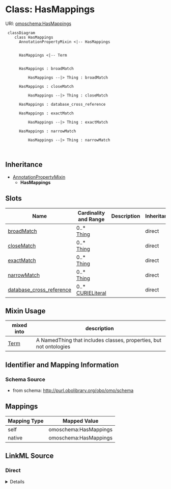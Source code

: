 # Class: HasMappings



URI: [omoschema:HasMappings](http://purl.obolibrary.org/obo/omo/schema/HasMappings)



```{mermaid}
 classDiagram
    class HasMappings
      AnnotationPropertyMixin <|-- HasMappings
      

      HasMappings <|-- Term
      
      
      HasMappings : broadMatch
        
          HasMappings --|> Thing : broadMatch
        
      HasMappings : closeMatch
        
          HasMappings --|> Thing : closeMatch
        
      HasMappings : database_cross_reference
        
      HasMappings : exactMatch
        
          HasMappings --|> Thing : exactMatch
        
      HasMappings : narrowMatch
        
          HasMappings --|> Thing : narrowMatch
        
      
```





## Inheritance
* [AnnotationPropertyMixin](AnnotationPropertyMixin.md)
    * **HasMappings**



## Slots

| Name | Cardinality and Range | Description | Inheritance |
| ---  | --- | --- | --- |
| [broadMatch](broadMatch.md) | 0..* <br/> [Thing](Thing.md) |  | direct |
| [closeMatch](closeMatch.md) | 0..* <br/> [Thing](Thing.md) |  | direct |
| [exactMatch](exactMatch.md) | 0..* <br/> [Thing](Thing.md) |  | direct |
| [narrowMatch](narrowMatch.md) | 0..* <br/> [Thing](Thing.md) |  | direct |
| [database_cross_reference](database_cross_reference.md) | 0..* <br/> [CURIELiteral](CURIELiteral.md) |  | direct |



## Mixin Usage

| mixed into | description |
| --- | --- |
| [Term](Term.md) | A NamedThing that includes classes, properties, but not ontologies |








## Identifier and Mapping Information







### Schema Source


* from schema: http://purl.obolibrary.org/obo/omo/schema





## Mappings

| Mapping Type | Mapped Value |
| ---  | ---  |
| self | omoschema:HasMappings |
| native | omoschema:HasMappings |





## LinkML Source

<!-- TODO: investigate https://stackoverflow.com/questions/37606292/how-to-create-tabbed-code-blocks-in-mkdocs-or-sphinx -->

### Direct

<details>
```yaml
name: HasMappings
from_schema: http://purl.obolibrary.org/obo/omo/schema
rank: 1000
is_a: AnnotationPropertyMixin
mixin: true
slots:
- broadMatch
- closeMatch
- exactMatch
- narrowMatch
- database_cross_reference

```
</details>

### Induced

<details>
```yaml
name: HasMappings
from_schema: http://purl.obolibrary.org/obo/omo/schema
rank: 1000
is_a: AnnotationPropertyMixin
mixin: true
attributes:
  broadMatch:
    name: broadMatch
    from_schema: http://purl.obolibrary.org/obo/omo/schema
    rank: 1000
    is_a: match
    slot_uri: skos:broadMatch
    multivalued: true
    alias: broadMatch
    owner: HasMappings
    domain_of:
    - HasMappings
    range: Thing
  closeMatch:
    name: closeMatch
    from_schema: http://purl.obolibrary.org/obo/omo/schema
    rank: 1000
    is_a: match
    slot_uri: skos:closeMatch
    multivalued: true
    alias: closeMatch
    owner: HasMappings
    domain_of:
    - HasMappings
    range: Thing
  exactMatch:
    name: exactMatch
    from_schema: http://purl.obolibrary.org/obo/omo/schema
    rank: 1000
    is_a: match
    slot_uri: skos:exactMatch
    multivalued: true
    alias: exactMatch
    owner: HasMappings
    domain_of:
    - HasMappings
    range: Thing
  narrowMatch:
    name: narrowMatch
    from_schema: http://purl.obolibrary.org/obo/omo/schema
    rank: 1000
    is_a: match
    slot_uri: skos:narrowMatch
    multivalued: true
    alias: narrowMatch
    owner: HasMappings
    domain_of:
    - HasMappings
    range: Thing
  database_cross_reference:
    name: database_cross_reference
    from_schema: http://purl.obolibrary.org/obo/omo/schema
    rank: 1000
    is_a: match
    slot_uri: oio:hasDbXref
    multivalued: true
    alias: database_cross_reference
    owner: HasMappings
    domain_of:
    - HasMappings
    - Axiom
    range: CURIELiteral

```
</details>